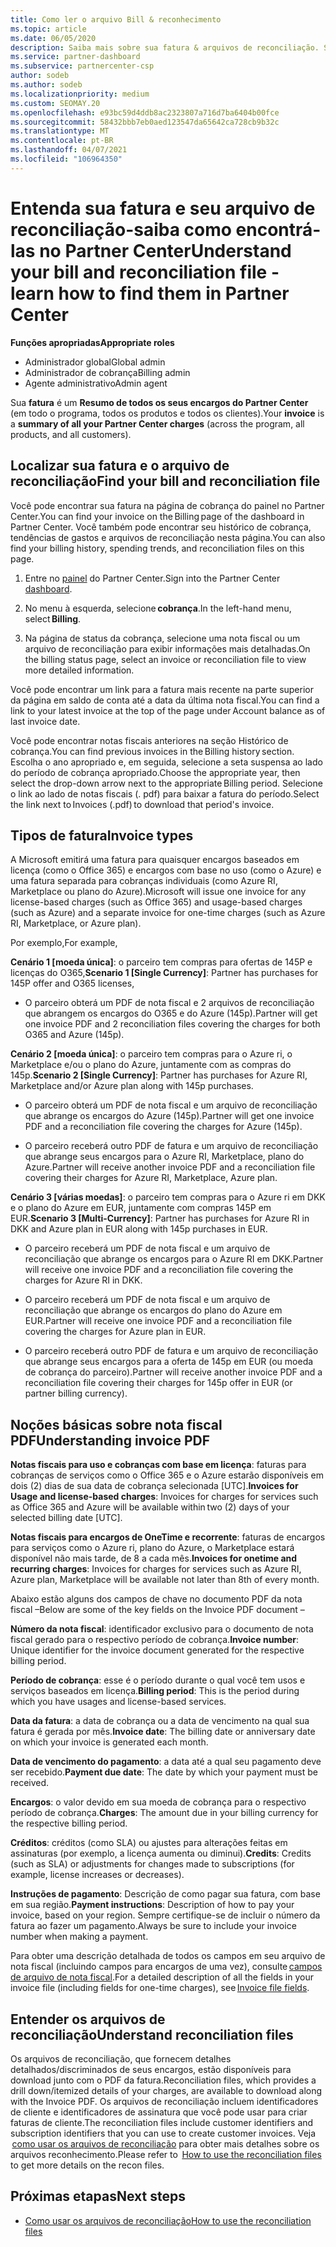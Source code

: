 ```yaml
---
title: Como ler o arquivo Bill & reconhecimento
ms.topic: article
ms.date: 06/05/2020
description: Saiba mais sobre sua fatura & arquivos de reconciliação. Sua fatura mostra cobranças do Partner Center entre o programa, os produtos e os clientes por esse período mensal.
ms.service: partner-dashboard
ms.subservice: partnercenter-csp
author: sodeb
ms.author: sodeb
ms.localizationpriority: medium
ms.custom: SEOMAY.20
ms.openlocfilehash: e93bc59d4ddb8ac2323807a716d7ba6404b00fce
ms.sourcegitcommit: 58432bbb7eb0aed123547da65642ca728cb9b32c
ms.translationtype: MT
ms.contentlocale: pt-BR
ms.lasthandoff: 04/07/2021
ms.locfileid: "106964350"
---
```

# <a name="understand-your-bill-and-reconciliation-file---learn-how-to-find-them-in-partner-center"></a><span data-ttu-id="37182-104">Entenda sua fatura e seu arquivo de reconciliação-saiba como encontrá-las no Partner Center</span><span class="sxs-lookup"><span data-stu-id="37182-104">Understand your bill and reconciliation file - learn how to find them in Partner Center</span></span>


<span data-ttu-id="37182-105">**Funções apropriadas**</span><span class="sxs-lookup"><span data-stu-id="37182-105">**Appropriate roles**</span></span>

- <span data-ttu-id="37182-106">Administrador global</span><span class="sxs-lookup"><span data-stu-id="37182-106">Global admin</span></span>
- <span data-ttu-id="37182-107">Administrador de cobrança</span><span class="sxs-lookup"><span data-stu-id="37182-107">Billing admin</span></span>
- <span data-ttu-id="37182-108">Agente administrativo</span><span class="sxs-lookup"><span data-stu-id="37182-108">Admin agent</span></span>


<span data-ttu-id="37182-109">Sua **fatura** é um **Resumo de todos os seus encargos do Partner Center** (em todo o programa, todos os produtos e todos os clientes).</span><span class="sxs-lookup"><span data-stu-id="37182-109">Your **invoice** is a **summary of all your Partner Center charges** (across the program, all products, and all customers).</span></span> 

## <a name="find-your-bill-and-reconciliation-file"></a><span data-ttu-id="37182-110">Localizar sua fatura e o arquivo de reconciliação</span><span class="sxs-lookup"><span data-stu-id="37182-110">Find your bill and reconciliation file</span></span> 

<span data-ttu-id="37182-111">Você pode encontrar sua fatura na página de cobrança do painel no Partner Center.</span><span class="sxs-lookup"><span data-stu-id="37182-111">You can find your invoice on the Billing page of the dashboard in Partner Center.</span></span> <span data-ttu-id="37182-112">Você também pode encontrar seu histórico de cobrança, tendências de gastos e arquivos de reconciliação nesta página.</span><span class="sxs-lookup"><span data-stu-id="37182-112">You can also find your billing history, spending trends, and reconciliation files on this page.</span></span> 

1. <span data-ttu-id="37182-113">Entre no [painel](https://partner.microsoft.com/dashboard/home) do Partner Center.</span><span class="sxs-lookup"><span data-stu-id="37182-113">Sign into the Partner Center [dashboard](https://partner.microsoft.com/dashboard/home).</span></span> 

2. <span data-ttu-id="37182-114">No menu à esquerda, selecione **cobrança**.</span><span class="sxs-lookup"><span data-stu-id="37182-114">In the left-hand menu, select **Billing**.</span></span> 

3. <span data-ttu-id="37182-115">Na página de status da cobrança, selecione uma nota fiscal ou um arquivo de reconciliação para exibir informações mais detalhadas.</span><span class="sxs-lookup"><span data-stu-id="37182-115">On the billing status page, select an invoice or reconciliation file to view more detailed information.</span></span> 

<span data-ttu-id="37182-116">Você pode encontrar um link para a fatura mais recente na parte superior da página em saldo de conta até a data da última nota fiscal.</span><span class="sxs-lookup"><span data-stu-id="37182-116">You can find a link to your latest invoice at the top of the page under Account balance as of last invoice date.</span></span> 

<span data-ttu-id="37182-117">Você pode encontrar notas fiscais anteriores na seção Histórico de cobrança.</span><span class="sxs-lookup"><span data-stu-id="37182-117">You can find previous invoices in the Billing history section.</span></span> <span data-ttu-id="37182-118">Escolha o ano apropriado e, em seguida, selecione a seta suspensa ao lado do período de cobrança apropriado.</span><span class="sxs-lookup"><span data-stu-id="37182-118">Choose the appropriate year, then select the drop-down arrow next to the appropriate Billing period.</span></span> <span data-ttu-id="37182-119">Selecione o link ao lado de notas fiscais (. pdf) para baixar a fatura do período.</span><span class="sxs-lookup"><span data-stu-id="37182-119">Select the link next to Invoices (.pdf) to download that period's invoice.</span></span> 

## <a name="invoice-types"></a><span data-ttu-id="37182-120">Tipos de fatura</span><span class="sxs-lookup"><span data-stu-id="37182-120">Invoice types</span></span>

<span data-ttu-id="37182-121">A Microsoft emitirá uma fatura para quaisquer encargos baseados em licença (como o Office 365) e encargos com base no uso (como o Azure) e uma fatura separada para cobranças individuais (como Azure RI, Marketplace ou plano do Azure).</span><span class="sxs-lookup"><span data-stu-id="37182-121">Microsoft will issue one invoice for any license-based charges (such as Office 365) and usage-based charges (such as Azure) and a separate invoice for one-time charges (such as Azure RI, Marketplace, or Azure plan).</span></span>

<span data-ttu-id="37182-122">Por exemplo,</span><span class="sxs-lookup"><span data-stu-id="37182-122">For example,</span></span>  

<span data-ttu-id="37182-123">**Cenário 1 [moeda única]**: o parceiro tem compras para ofertas de 145P e licenças do O365,</span><span class="sxs-lookup"><span data-stu-id="37182-123">**Scenario 1 [Single Currency]**: Partner has purchases for 145P offer and O365 licenses,</span></span>  

- <span data-ttu-id="37182-124">O parceiro obterá um PDF de nota fiscal e 2 arquivos de reconciliação que abrangem os encargos do O365 e do Azure (145p).</span><span class="sxs-lookup"><span data-stu-id="37182-124">Partner will get one invoice PDF and 2 reconciliation files covering the charges for both O365 and Azure (145p).</span></span>  

<span data-ttu-id="37182-125">**Cenário 2 [moeda única]**: o parceiro tem compras para o Azure ri, o Marketplace e/ou o plano do Azure, juntamente com as compras do 145p.</span><span class="sxs-lookup"><span data-stu-id="37182-125">**Scenario 2 [Single Currency]**: Partner has purchases for Azure RI, Marketplace and/or Azure plan along with 145p purchases.</span></span>

- <span data-ttu-id="37182-126">O parceiro obterá um PDF de nota fiscal e um arquivo de reconciliação que abrange os encargos do Azure (145p).</span><span class="sxs-lookup"><span data-stu-id="37182-126">Partner will get one invoice PDF and a reconciliation file covering the charges for Azure (145p).</span></span> 

- <span data-ttu-id="37182-127">O parceiro receberá outro PDF de fatura e um arquivo de reconciliação que abrange seus encargos para o Azure RI, Marketplace, plano do Azure.</span><span class="sxs-lookup"><span data-stu-id="37182-127">Partner will receive another invoice PDF and a reconciliation file covering their charges for Azure RI, Marketplace, Azure plan.</span></span> 

<span data-ttu-id="37182-128">**Cenário 3 [várias moedas]**: o parceiro tem compras para o Azure ri em DKK e o plano do Azure em EUR, juntamente com compras 145P em EUR.</span><span class="sxs-lookup"><span data-stu-id="37182-128">**Scenario 3 [Multi-Currency]**: Partner has purchases for Azure RI in DKK and Azure plan in EUR along with 145p purchases in EUR.</span></span>

- <span data-ttu-id="37182-129">O parceiro receberá um PDF de nota fiscal e um arquivo de reconciliação que abrange os encargos para o Azure RI em DKK.</span><span class="sxs-lookup"><span data-stu-id="37182-129">Partner will receive one invoice PDF and a reconciliation file covering the charges for Azure RI in DKK.</span></span> 

- <span data-ttu-id="37182-130">O parceiro receberá um PDF de nota fiscal e um arquivo de reconciliação que abrange os encargos do plano do Azure em EUR.</span><span class="sxs-lookup"><span data-stu-id="37182-130">Partner will receive one invoice PDF and a reconciliation file covering the charges for Azure plan in EUR.</span></span> 

- <span data-ttu-id="37182-131">O parceiro receberá outro PDF de fatura e um arquivo de reconciliação que abrange seus encargos para a oferta de 145p em EUR (ou moeda de cobrança do parceiro).</span><span class="sxs-lookup"><span data-stu-id="37182-131">Partner will receive another invoice PDF and a reconciliation file covering their charges for 145p offer in EUR (or partner billing currency).</span></span> 


## <a name="understanding-invoice-pdf"></a><span data-ttu-id="37182-132">Noções básicas sobre nota fiscal PDF</span><span class="sxs-lookup"><span data-stu-id="37182-132">Understanding invoice PDF</span></span> 

<span data-ttu-id="37182-133">**Notas fiscais para uso e cobranças com base em licença**: faturas para cobranças de serviços como o Office 365 e o Azure estarão disponíveis em dois (2) dias de sua data de cobrança selecionada [UTC].</span><span class="sxs-lookup"><span data-stu-id="37182-133">**Invoices for Usage and license-based charges**: Invoices for charges for services such as Office 365 and Azure will be available within two (2) days of your selected billing date [UTC].</span></span>  

<span data-ttu-id="37182-134">**Notas fiscais para encargos de OneTime e recorrente**: faturas de encargos para serviços como o Azure ri, plano do Azure, o Marketplace estará disponível não mais tarde, de 8 a cada mês.</span><span class="sxs-lookup"><span data-stu-id="37182-134">**Invoices for onetime and recurring charges**: Invoices for charges for services such as Azure RI, Azure plan, Marketplace will be available not later than 8th of every month.</span></span>  

<span data-ttu-id="37182-135">Abaixo estão alguns dos campos de chave no documento PDF da nota fiscal –</span><span class="sxs-lookup"><span data-stu-id="37182-135">Below are some of the key fields on the Invoice PDF document –</span></span>

<span data-ttu-id="37182-136">**Número da nota fiscal**: identificador exclusivo para o documento de nota fiscal gerado para o respectivo período de cobrança.</span><span class="sxs-lookup"><span data-stu-id="37182-136">**Invoice number**: Unique identifier for the invoice document generated for the respective billing period.</span></span> 

<span data-ttu-id="37182-137">**Período de cobrança**: esse é o período durante o qual você tem usos e serviços baseados em licença.</span><span class="sxs-lookup"><span data-stu-id="37182-137">**Billing period**: This is the period during which you have usages and license-based services.</span></span> 

<span data-ttu-id="37182-138">**Data da fatura**: a data de cobrança ou a data de vencimento na qual sua fatura é gerada por mês.</span><span class="sxs-lookup"><span data-stu-id="37182-138">**Invoice date**: The billing date or anniversary date on which your invoice is generated each month.</span></span> 

<span data-ttu-id="37182-139">**Data de vencimento do pagamento**: a data até a qual seu pagamento deve ser recebido.</span><span class="sxs-lookup"><span data-stu-id="37182-139">**Payment due date**: The date by which your payment must be received.</span></span> 

<span data-ttu-id="37182-140">**Encargos**: o valor devido em sua moeda de cobrança para o respectivo período de cobrança.</span><span class="sxs-lookup"><span data-stu-id="37182-140">**Charges**: The amount due in your billing currency for the respective billing period.</span></span> 

<span data-ttu-id="37182-141">**Créditos**: créditos (como SLA) ou ajustes para alterações feitas em assinaturas (por exemplo, a licença aumenta ou diminui).</span><span class="sxs-lookup"><span data-stu-id="37182-141">**Credits**: Credits (such as SLA) or adjustments for changes made to subscriptions (for example, license increases or decreases).</span></span> 

<span data-ttu-id="37182-142">**Instruções de pagamento**: Descrição de como pagar sua fatura, com base em sua região.</span><span class="sxs-lookup"><span data-stu-id="37182-142">**Payment instructions**: Description of how to pay your invoice, based on your region.</span></span> <span data-ttu-id="37182-143">Sempre certifique-se de incluir o número da fatura ao fazer um pagamento.</span><span class="sxs-lookup"><span data-stu-id="37182-143">Always be sure to include your invoice number when making a payment.</span></span> 

<span data-ttu-id="37182-144">Para obter uma descrição detalhada de todos os campos em seu arquivo de nota fiscal (incluindo campos para encargos de uma vez), consulte [campos de arquivo de nota fiscal](invoice-file.md).</span><span class="sxs-lookup"><span data-stu-id="37182-144">For a detailed description of all the fields in your invoice file (including fields for one-time charges), see [Invoice file fields](invoice-file.md).</span></span> 

## <a name="understand-reconciliation-files"></a><span data-ttu-id="37182-145">Entender os arquivos de reconciliação</span><span class="sxs-lookup"><span data-stu-id="37182-145">Understand reconciliation files</span></span>

 <span data-ttu-id="37182-146">Os arquivos de reconciliação, que fornecem detalhes detalhados/discriminados de seus encargos, estão disponíveis para download junto com o PDF da fatura.</span><span class="sxs-lookup"><span data-stu-id="37182-146">Reconciliation files, which provides a drill down/itemized details of your charges, are available to download along with the Invoice PDF.</span></span> <span data-ttu-id="37182-147">Os arquivos de reconciliação incluem identificadores de cliente e identificadores de assinatura que você pode usar para criar faturas de cliente.</span><span class="sxs-lookup"><span data-stu-id="37182-147">The reconciliation files include customer identifiers and subscription identifiers that you can use to create customer invoices.</span></span> <span data-ttu-id="37182-148">Veja  [como usar os arquivos de reconciliação](use-the-reconciliation-files.md) para obter mais detalhes sobre os arquivos reconhecimento.</span><span class="sxs-lookup"><span data-stu-id="37182-148">Please refer to  [How to use the reconciliation files](use-the-reconciliation-files.md) to get more details on the recon files.</span></span> 

## <a name="next-steps"></a><span data-ttu-id="37182-149">Próximas etapas</span><span class="sxs-lookup"><span data-stu-id="37182-149">Next steps</span></span>

- [<span data-ttu-id="37182-150">Como usar os arquivos de reconciliação</span><span class="sxs-lookup"><span data-stu-id="37182-150">How to use the reconciliation files</span></span>](use-the-reconciliation-files.md)